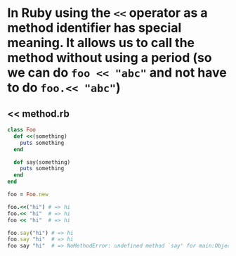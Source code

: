 # In Ruby using the `<<` operator as a method identifier has special meaning. It allows us to call the method without using a period (so we can do `foo << "abc"` and not have to do `foo.<< "abc"`)

## << method.rb

```ruby
class Foo
  def <<(something)
    puts something
  end

  def say(something)
    puts something
  end
end

foo = Foo.new

foo.<<("hi") # => hi
foo.<< "hi"  # => hi
foo << "hi"  # => hi

foo.say("hi") # => hi
foo.say "hi"  # => hi
foo say "hi"  # => NoMethodError: undefined method `say' for main:Object
```

